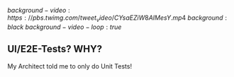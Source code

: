 $background-video:https://pbs.twimg.com/tweet_video/CYsaEZiW8AIMesY.mp4$
$background:black$
$background-video-loop:true$

## UI/E2E-Tests? WHY?

My Architect told me to only do Unit Tests!
